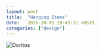 ```yaml
---
layout: post
title:  "Hanging Items"
date:   2016-10-01 19:45:31 +0530
categories: ["design"]
---
```


<img src="http://static.boredpanda.com/blog/wp-content/uuuploads/life-hacks/life-hacks-1.jpg" alt="Doritos">